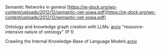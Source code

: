 Semantic Networks in general
[https://re-dock.org/wp-content/uploads/2012/12/semantic-net-sowa.pdf](https://re-dock.org/wp-content/uploads/2012/12/semantic-net-sowa.pdf) 

Ontology and knowledge graph creation with LLMs:
[arxiv](https://arxiv.org/abs/2403.08345)
"resource-intensive nature of ontology" (P 1)

Crawling the Internal Knowledge-Base of Language Models
[arxiv](https://arxiv.org/abs/2301.12810)